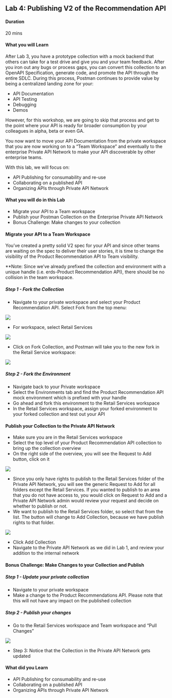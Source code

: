 ## Lab 4: Publishing V2 of the Recommendation API

#### Duration

20 mins

#### What you will Learn

After Lab 3, you have a prototype collection with a mock backend that others can take for a test drive and give you and your team feedback. After you iron out any bugs or process gaps, you can convert this collection to an OpenAPI Specification, generate code, and promote the API through the entire SDLC. During this process, Postman continues to provide value by being a centralized landing zone for your:

- API Documentation
- API Testing
- Debugging
- Demos
    

However, for this workshop, we are going to skip that process and get to the point where your API is ready for broader consumption by your colleagues in alpha, beta or even GA.

You now want to move your API Documentation from the private workspace that you are now working on to a “Team Workspace” and eventually to the enterprise Private API Network to make your API discoverable by other enterprise teams.

With this lab, we will focus on:

- API Publishing for consumability and re-use
- Collaborating on a published API
- Organizing APIs through Private API Network
    

#### What you will do in this Lab

- Migrate your API to a Team workspace
- Publish your Postman Collection on the Enterprise Private API Network
- Bonus Challenge: Make changes to your collection
    

#### Migrate your API to a Team Workspace

You’ve created a pretty solid V2 spec for your API and since other teams are waiting on the spec to deliver their user stories, it is time to change the visibility of the Product Recommendation API to Team visibility.

**Note: Since we’ve already prefixed the collection and environment with a unique handle (i.e. erds-Product Recommendation API), there should be no collision in the team workspace.

##### Step 1 - Fork the Collection

- Navigate to your private workspace and select your Product Recommendation API. Select Fork from the top menu:
    

<img src="https://lh7-us.googleusercontent.com/jCHXAG1OB3WWER42suf_V__AL9WebeUJoR6lx2U4rGY2HWFHCQMJqAEOh_Eq_3qJw4ZmmaGxUqs-UC0CfbdoIF0fQrjtlj3fHXhc0iYrh0hGpmjc8-UwTv17U4w8eYJfDbgLh4gQYgrlD2FbFtXcTZw">

- For workspace, select Retail Services
    

<img src="https://lh7-us.googleusercontent.com/kf3hX9lvg1xgbsThQM823oSCvxtNLoY-8qnTVJoPpL8Ug-_Hgm7vpekDx4mMqXrYrEdSuwzFR4meyJekPFI3wBbHgzNwWgBJVvLmK0MrNYnYdpnRPZyhrrP-ySv8bIuY7mdRRloiN1Rxf1cTaIySROs">

- Click on Fork Collection, and Postman will take you to the new fork in the Retail Service workspace:
    

<img src="https://lh7-us.googleusercontent.com/2htF10sIsbg0_xqMAm-tyrbrbywRd1IWWJK3gnP2Q3_wdou_3V_PfU47FYGAep_r0VUAAF7GmxetERm3qsoJdqKhwSpCFDZvA9CIBek09zLe5-djsfkzSuTHF2KVsgqtQ0PUlbCmyBmc_eo9PuwbUG8">

##### Step 2 - Fork the Environment

- Navigate back to your Private workspace
- Select the Environments tab and find the Product Recommendation API mock environment which is prefixed with your handle
- Go ahead and fork this environment to the Retail Services workspace
- In the Retail Services workspace, assign your forked environment to your forked collection and test out your API
    

#### Publish your Collection to the Private API Network

- Make sure you are in the Retail Services workspace
- Select the top level of your Product Recommendation API collection to bring up the collection overview
- On the right side of the overview, you will see the Request to Add button, click on it
    

<img src="https://lh7-us.googleusercontent.com/CwxENr_jKja3oRNxBZJAPbanR6-SM0d63wYn3nh8t4CzhbOVNDf8KLNRZPgfb5VFEZhUXXGRc_refur3-6seWU-62VygrBgatgWKn0hyBkwyO1HcYJXn7ReE7QYYgsL8KDjXDCnTRlVuzBKD1tUuaPk">

- Since you only have rights to publish to the Retail Services folder of the Private API Network, you will see the generic Request to Add for all folders except the Retail Services. If you wanted to publish to an area that you do not have access to, you would click on Request to Add and a Private API Network admin would review your request and decide on whether to publish or not.
- We want to publish to the Retail Services folder, so select that from the list. The button will change to Add Collection, because we have publish rights to that folder.
    

<img src="https://lh7-us.googleusercontent.com/-FQsQg4eXTARwavd-PSppn0taJhcP4lm1ZJ-Bf89RubvznE_iH6-mWBG0UQHSGew52VIh5BGkGJy3f6wdjcLGsoV9mV7BMdumDiGVr7rVkuMYrUFs7PVTese55c8oH7ugtasrSMKRiEao3RNqryh16M">

- Click Add Collection
- Navigate to the Private API Network as we did in Lab 1, and review your addition to the internal network
    

#### Bonus Challenge: Make Changes to your Collection and Publish

##### Step 1 - Update your private collection

- Navigate to your private workspace
- Make a change to the Product Recommendations API. Please note that this will not have any impact on the published collection
    

##### Step 2 - Publish your changes

- Go to the Retail Services workspace and Team workspace and “Pull Changes”
    

<img src="https://lh7-us.googleusercontent.com/Yomj0v3FMlQ2811Ge6ocLflOnWB83NVZepw9gsl1Wd3LPUDZnikoYiTM1EYK2hNI6daeprAB0nzNDBVXczGz3KSkFFvU37dsRwqyqkVRpp-fd3nE4zrsSg1Tz-88k2TUurxHOt7PaLWMpVrDg9nKk9I">

- Step 3: Notice that the Collection in the Private API Network gets updated
    

#### What did you Learn

- API Publishing for consumability and re-use
- Collaborating on a published API
- Organizing APIs through Private API Network
